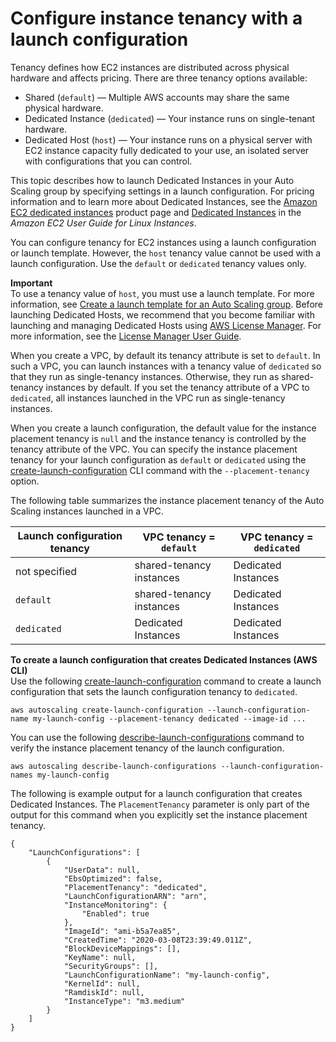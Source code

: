 # Configure instance tenancy with a launch configuration<a name="auto-scaling-dedicated-instances"></a>

Tenancy defines how EC2 instances are distributed across physical hardware and affects pricing\. There are three tenancy options available: 
+ Shared \(`default`\) — Multiple AWS accounts may share the same physical hardware\. 
+ Dedicated Instance \(`dedicated`\) — Your instance runs on single\-tenant hardware\. 
+ Dedicated Host \(`host`\) — Your instance runs on a physical server with EC2 instance capacity fully dedicated to your use, an isolated server with configurations that you can control\. 

This topic describes how to launch Dedicated Instances in your Auto Scaling group by specifying settings in a launch configuration\. For pricing information and to learn more about Dedicated Instances, see the [Amazon EC2 dedicated instances](https://aws.amazon.com/ec2/purchasing-options/dedicated-instances/) product page and [Dedicated Instances](https://docs.aws.amazon.com/AWSEC2/latest/UserGuide/dedicated-instance.html) in the *Amazon EC2 User Guide for Linux Instances*\. 

You can configure tenancy for EC2 instances using a launch configuration or launch template\. However, the `host` tenancy value cannot be used with a launch configuration\. Use the `default` or `dedicated` tenancy values only\.

**Important**  
To use a tenancy value of `host`, you must use a launch template\. For more information, see [Create a launch template for an Auto Scaling group](create-launch-template.md)\. Before launching Dedicated Hosts, we recommend that you become familiar with launching and managing Dedicated Hosts using [AWS License Manager](http://aws.amazon.com/ec2/dedicated-hosts/)\. For more information, see the [License Manager User Guide](https://docs.aws.amazon.com/license-manager/latest/userguide/)\.

When you create a VPC, by default its tenancy attribute is set to `default`\. In such a VPC, you can launch instances with a tenancy value of `dedicated` so that they run as single\-tenancy instances\. Otherwise, they run as shared\-tenancy instances by default\. If you set the tenancy attribute of a VPC to `dedicated`, all instances launched in the VPC run as single\-tenancy instances\. 

When you create a launch configuration, the default value for the instance placement tenancy is `null` and the instance tenancy is controlled by the tenancy attribute of the VPC\. You can specify the instance placement tenancy for your launch configuration as `default` or `dedicated` using the [create\-launch\-configuration](https://docs.aws.amazon.com/cli/latest/reference/autoscaling/create-launch-configuration.html) CLI command with the `--placement-tenancy` option\. 

The following table summarizes the instance placement tenancy of the Auto Scaling instances launched in a VPC\.


| Launch configuration tenancy | VPC tenancy = `default` | VPC tenancy = `dedicated` | 
| --- | --- | --- | 
|  not specified  |  shared\-tenancy instances  |  Dedicated Instances  | 
|   `default`   |  shared\-tenancy instances  |  Dedicated Instances  | 
|   `dedicated`   |  Dedicated Instances  |  Dedicated Instances  | 

**To create a launch configuration that creates Dedicated Instances \(AWS CLI\)**  
Use the following [create\-launch\-configuration](https://docs.aws.amazon.com/cli/latest/reference/autoscaling/create-launch-configuration.html) command to create a launch configuration that sets the launch configuration tenancy to `dedicated`\.

```
aws autoscaling create-launch-configuration --launch-configuration-name my-launch-config --placement-tenancy dedicated --image-id ...
```

You can use the following [describe\-launch\-configurations](https://docs.aws.amazon.com/cli/latest/reference/autoscaling/describe-launch-configurations.html) command to verify the instance placement tenancy of the launch configuration\.

```
aws autoscaling describe-launch-configurations --launch-configuration-names my-launch-config
```

The following is example output for a launch configuration that creates Dedicated Instances\. The `PlacementTenancy` parameter is only part of the output for this command when you explicitly set the instance placement tenancy\.

```
{
    "LaunchConfigurations": [
        {
            "UserData": null,
            "EbsOptimized": false,
            "PlacementTenancy": "dedicated",
            "LaunchConfigurationARN": "arn",
            "InstanceMonitoring": {
                "Enabled": true
            },
            "ImageId": "ami-b5a7ea85",
            "CreatedTime": "2020-03-08T23:39:49.011Z",
            "BlockDeviceMappings": [],
            "KeyName": null,
            "SecurityGroups": [],
            "LaunchConfigurationName": "my-launch-config",
            "KernelId": null,
            "RamdiskId": null,
            "InstanceType": "m3.medium"
        }
    ]
}
```